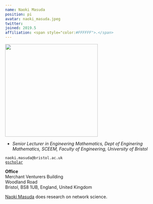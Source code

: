 ```yaml
---
name: Naoki Masuda
position: pi
avatar: naoki_masuda.jpeg
twitter: 
joined: 2019.5
affiliation: <span style="color:#FFFFFF">.</span>
---
```



<a href="http://www.naokimasuda.net/"><img width="300" src="{{site.baseurl}}/images/people/{{page.avatar}}"></a>


- _Senior Lecturer in Engineering Mathematics, Dept of Enginering Mathematics, SCEEM, Faculty of Engineering, University of Bristol_<br>

<i class="fa fa-envelope-o"></i> `naoki.masuda@bristol.ac.uk`<br>
<i class="fa fa-book"></i> <a href="https://scholar.google.co.uk/citations?user=fZDoOnMAAAAJ&hl=en&oi=ao">`gscholar`</a>

**Office**<br>
Merchant Venturers Building<br>
Woodland Road<br>
Bristol, BS8 1UB, England, United Kingdom<br>

[Naoki Masuda](http://www.naokimasuda.net/) does research on network science.